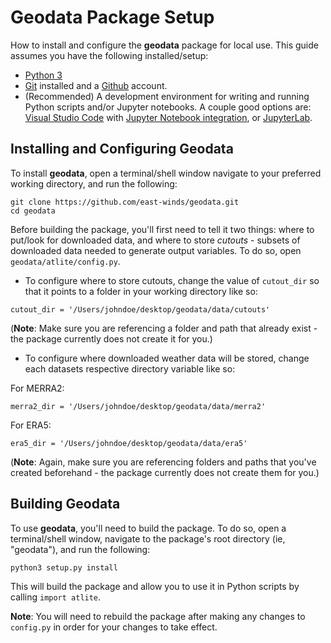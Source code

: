 # Geodata Package Setup

How to install and configure the **geodata** package for local use.
This guide assumes you have the following installed/setup:
* [Python 3](https://www.python.org/downloads/)
* [Git](https://git-scm.com/downloads) installed and a [Github](https://github.com/) account.
* (Recommended) A development environment for writing and running Python scripts and/or Jupyter notebooks. A couple good options are: [Visual Studio Code](https://code.visualstudio.com/) with [Jupyter Notebook integration](https://code.visualstudio.com/docs/python/jupyter-support), or [JupyterLab](https://jupyterlab.readthedocs.io/en/stable/).

## Installing and Configuring Geodata

To install **geodata**, open a terminal/shell window navigate to your preferred working directory, and run the following:

```
git clone https://github.com/east-winds/geodata.git
cd geodata
```

Before building the package, you'll first need to tell it two things: where to put/look for downloaded data, and where to store _cutouts_ - subsets of downloaded data needed to generate output variables.  To do so, open `geodata/atlite/config.py`.

* To configure where to store cutouts, change the value of `cutout_dir` so that it points to a folder in your working directory like so:
```
cutout_dir = '/Users/johndoe/desktop/geodata/data/cutouts'
```
(**Note**: Make sure you are referencing a folder and path that already exist - the package currently does not create it for you.)

* To configure where downloaded weather data will be stored, change each datasets respective directory variable like so:

For MERRA2:
```
merra2_dir = '/Users/johndoe/desktop/geodata/data/merra2'
```
For ERA5:
```
era5_dir = '/Users/johndoe/desktop/geodata/data/era5'
```
(**Note**: Again, make sure you are referencing folders and paths that you've created beforehand - the package currently does not create them for you.)

## Building Geodata
To use **geodata**, you'll need to build the package.  To do so, open a terminal/shell window, navigate to the package's root directory (ie, "geodata"), and run the following:

```
python3 setup.py install
```

This will build the package and allow you to use it in Python scripts by calling `import atlite`.

**Note**: You will need to rebuild the package after making any changes to `config.py` in order for your changes to take effect.
